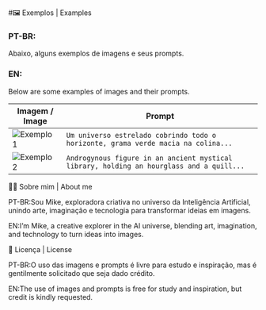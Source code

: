 
#🖼 Exemplos | Examples

### PT-BR:
Abaixo, alguns exemplos de imagens e seus prompts.

### EN:
Below are some examples of images and their prompts.

| Imagem / Image | Prompt |
|----------------|--------|
| ![Exemplo 1](images/exemplo1.png) | `Um universo estrelado cobrindo todo o horizonte, grama verde macia na colina...` |
| ![Exemplo 2](images/exemplo2.png) | `Androgynous figure in an ancient mystical library, holding an hourglass and a quill...` |





👩‍💻 Sobre mim | About me

PT-BR:Sou Mike, exploradora criativa no universo da Inteligência Artificial, unindo arte, imaginação e tecnologia para transformar ideias em imagens.

EN:I’m Mike, a creative explorer in the AI universe, blending art, imagination, and technology to turn ideas into images.



📜 Licença | License

PT-BR:O uso das imagens e prompts é livre para estudo e inspiração, mas é gentilmente solicitado que seja dado crédito.

EN:The use of images and prompts is free for study and inspiration, but credit is kindly requested.
